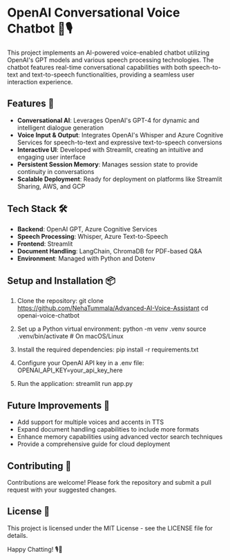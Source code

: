 # OpenAI Conversational Voice Chatbot 🤖🎙️

This project implements an AI-powered voice-enabled chatbot utilizing OpenAI's GPT models and various speech processing technologies. The chatbot features real-time conversational capabilities with both speech-to-text and text-to-speech functionalities, providing a seamless user interaction experience.

## Features 🚀

- **Conversational AI**: Leverages OpenAI's GPT-4 for dynamic and intelligent dialogue generation
- **Voice Input & Output**: Integrates OpenAI's Whisper and Azure Cognitive Services for speech-to-text and expressive text-to-speech conversions
- **Interactive UI**: Developed with Streamlit, creating an intuitive and engaging user interface
- **Persistent Session Memory**: Manages session state to provide continuity in conversations
- **Scalable Deployment**: Ready for deployment on platforms like Streamlit Sharing, AWS, and GCP

## Tech Stack 🛠️

- **Backend**: OpenAI GPT, Azure Cognitive Services
- **Speech Processing**: Whisper, Azure Text-to-Speech
- **Frontend**: Streamlit
- **Document Handling**: LangChain, ChromaDB for PDF-based Q&A
- **Environment**: Managed with Python and Dotenv

## Setup and Installation 📦

1. Clone the repository:
git clone https://github.com/NehaTummala/Advanced-AI-Voice-Assistant  cd openai-voice-chatbot

2. Set up a Python virtual environment:
python -m venv .venv
source .venv/bin/activate # On macOS/Linux

4. Install the required dependencies:
pip install -r requirements.txt

4. Configure your OpenAI API key in a .env file:
OPENAI_API_KEY=your_api_key_here

5. Run the application:
streamlit run app.py

## Future Improvements 📌

- Add support for multiple voices and accents in TTS
- Expand document handling capabilities to include more formats
- Enhance memory capabilities using advanced vector search techniques
- Provide a comprehensive guide for cloud deployment

## Contributing 🌟

Contributions are welcome! Please fork the repository and submit a pull request with your suggested changes.

## License 📄

This project is licensed under the MIT License - see the LICENSE file for details.

Happy Chatting! 🎙️💬
